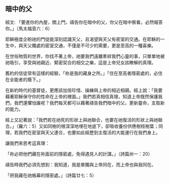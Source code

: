 ## 暗中的父 ##

經文: 「要進你的內屋，關上門，禱告你在暗中的父，你父在暗中察看，必然報答你。」（馬太福音六：6）



耶穌極度企盼祂的門徒能深刻認識天父，且渴望與天父有密室的交通。在耶穌的一生中，與天父獨處的密室交通，不僅是不可少的需要，更是至高的一種喜樂。

在世俗物質的世界，你找不著上帝，祂要我們遠離牽絆我們心靈的事，只單單地被祂吸引，享受與祂親近、緊密契合的相交之樂，這是上帝兒女該瞭解的真理。

舊約的信徒常有這樣的經驗，「祢是我的藏身之所。」「住在至高者隱密處的，必住在全能者的蔭下。」

在新約時代的基督徒，更應該加倍珍惜、操練與上帝的相近相親。經上說：「我要藉著耶穌保守你的性命在上帝的裡面。」我們若真相信真理，知道上帝既然保護我們，我們還懼怕誰呢？我們每天都可以藉著禱告我們暗中的父，更新靈命，支取新的能力。

經上又記著說：「我們若在祂死的形狀上與祂聯合，也要在祂復活的形狀上與祂聯合。」（羅六：5）又如同樹的根深深地埋在地底下，卻吸收養份供應樹枝樹葉；同理，若我們在密室與天父連合，也要如此經歷到主復活的大能運行在我們身上。

讓我們來思考這真理：

「祢必把他們藏在祢面前的隱密處，免得遇見人的計謀。」（詩篇卅一：20）

禱告時我們必須先想到：我知道，我是單獨與上帝同在，而上帝也與我同在。

「把我藏在祂帳幕的隱密處。」（詩篇廿七：5）